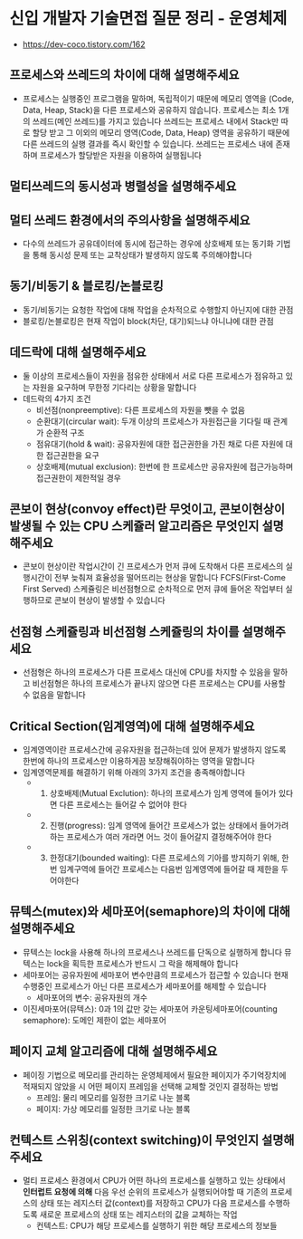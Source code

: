 # 신입 개발자 기술면접 질문 정리 - 운영체제

- <https://dev-coco.tistory.com/162>

## 프로세스와 쓰레드의 차이에 대해 설명해주세요

- 프로세스는 실행중인 프로그램을 말하며, 독립적이기 때문에 메모리 영역을 (Code, Data, Heap, Stack)을 다른 프로세스와 공유하지 않습니다. 프로세스는 최소 1개의 쓰레드(메인 쓰레드)를 가지고 있습니다
  쓰레드는 프로세스 내에서 Stack만 따로 할당 받고 그 이외의 메모리 영역(Code, Data, Heap) 영역을 공유하기 때문에 다른 쓰레드의 실행 결과를 즉시 확인할 수 있습니다. 쓰레드는 프로세스 내에 존재하며 프로세스가 할당받은 자원을 이용하여 실행됩니다

## 멀티쓰레드의 동시성과 병렬성을 설명해주세요

## 멀티 쓰레드 환경에서의 주의사항을 설명해주세요

- 다수의 쓰레드가 공유데이터에 동시에 접근하는 경우에 상호배제 또는 동기화 기법을 통해 동시성 문제 또는 교착상태가 발생하지 않도록 주의해야합니다

## 동기/비동기 & 블로킹/논블로킹

- 동기/비동기는 요청한 작업에 대해 작업을 순차적으로 수행할지 아닌지에 대한 관점
- 블로킹/논블로킹은 현재 작업이 block(차단, 대기)되느냐 아니냐에 대한 관점

## 데드락에 대해 설명해주세요

- 둘 이상의 프로세스들이 자원을 점유한 상태에서 서로 다른 프로세스가 점유하고 있는 자원을 요구하며 무한정 기다리는 상황을 말합니다
- 데드락의 4가지 조건
  - 비선점(nonpreemptive): 다른 프로세스의 자원을 뺏을 수 없음
  - 순환대기(circular wait): 두개 이상의 프로세스가 자원접근을 기다릴 때 관계가 순환적 구조
  - 점유대기(hold & wait): 공유자원에 대한 접근권한을 가진 채로 다른 자원에 대한 접근권한을 요구
  - 상호배제(mutual exclusion): 한번에 한 프로세스만 공유자원에 접근가능하며 접근권한이 제한적일 경우

## 콘보이 현상(convoy effect)란 무엇이고, 콘보이현상이 발생될 수 있는 CPU 스케쥴러 알고리즘은 무엇인지 설명해주세요

- 콘보이 현상이란 작업시간이 긴 프로세스가 먼저 큐에 도착해서 다른 프로세스의 실행시간이 전부 늦춰져 효율성을 떨어뜨리는 현상을 말합니다
  FCFS(First-Come First Served) 스케쥴링은 비선점형으로 순차적으로 먼저 큐에 들어온 작업부터 실행하므로 콘보이 현상이 발생할 수 있습니다

## 선점형 스케쥴링과 비선점형 스케쥴링의 차이를 설명해주세요

- 선점형은 하나의 프로세스가 다른 프로세스 대신에 CPU를 차지할 수 있음을 말하고
  비선점형은 하나의 프로세스가 끝나지 않으면 다른 프로세스는 CPU를 사용할 수 없음을 말합니다

## Critical Section(임계영역)에 대해 설명해주세요

- 임계영역이란 프로세스간에 공유자원을 접근하는데 있어 문제가 발생하지 않도록 한번에 하나의 프로세스만 이용하게끔 보장해줘야하는 영역을 말합니다
- 임계영역문제를 해결하기 위해 아래의 3가지 조건을 충족해야합니다
  - 1. 상호배제(Mutual Exclution): 하나의 프로세스가 임계 영역에 들어가 있다면 다른 프로세스는 들어갈 수 없어야 한다
  - 2. 진행(progress): 임계 영역에 들어간 프로세스가 없는 상태에서 들어가려하는 프로세스가 여러 개라면 어느 것이 들어갈지 결정해주어야 한다
  - 3. 한정대기(bounded waiting): 다른 프로세스의 기아를 방지하기 위해, 한번 임계구역에 들어간 프로세스는 다음번 임계영역에 들어갈 때 제한을 두어야한다

## 뮤텍스(mutex)와 세마포어(semaphore)의 차이에 대해 설명해주세요

- 뮤텍스는 lock을 사용해 하나의 프로세스나 쓰레드를 단독으로 실행하게 합니다
  뮤텍스는 lock을 획득한 프로세스가 반드시 그 락을 해제해야 합니다
- 세마포어는 공유자원에 세마포어 변수만큼의 프로세스가 접근할 수 있습니다
  현재 수행중인 프로세스가 아닌 다른 프로세스가 세마포어를 해제할 수 있습니다
  - 세마포어의 변수: 공유자원의 개수
- 이진세마포어(뮤텍스): 0과 1의 값만 갖는 세마포어
  카운팅세마포어(counting semaphore): 도메인 제한이 없는 세마포어

## 페이지 교체 알고리즘에 대해 설명해주세요

- 페이징 기법으로 메모리를 관리하는 운영체제에서 필요한 페이지가 주기억장치에 적재되지 않았을 시 어떤 페이지 프레임을 선택해 교체할 것인지 결정하는 방법
  - 프레임: 물리 메모리를 일정한 크기로 나눈 블록
  - 페이지: 가상 메모리를 일정한 크기로 나눈 블록

## 컨텍스트 스위칭(context switching)이 무엇인지 설명해주세요

- 멀티 프로세스 환경에서 CPU가 어떤 하나의 프로세스를 실행하고 있는 상태에서 **인터럽트 요청에 의해** 다음 우선 순위의 프로세스가 실행되어야할 때 기존의 프로세스의 상태 또는 레지스터 값(context)를 저장하고 CPU가 다음 프로세스를 수행하도록 새로운 프로세스의 상태 또는 레지스터의 값을 교체하는 작업
  - 컨텍스트: CPU가 해당 프로세스를 실행하기 위한 해당 프로세스의 정보들

